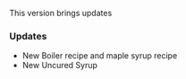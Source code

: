 This version brings updates

### Updates
- New Boiler recipe and maple syrup recipe
- New Uncured Syrup